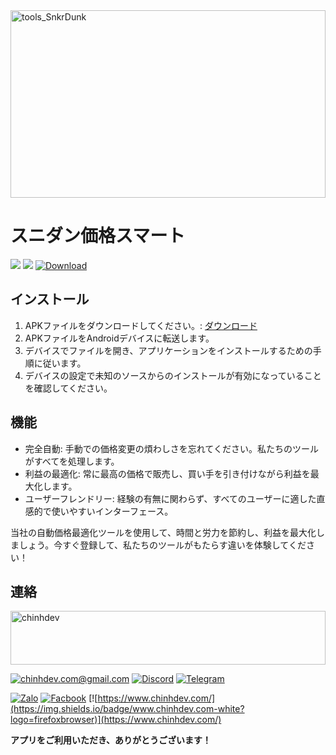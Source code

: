 <img src="https://github.com/user-attachments/assets/e0bbfb2d-5ced-455d-ab2e-bfae0307f981" alt="tools_SnkrDunk" width="100%" height="300"/>

# スニダン価格スマート
[![](https://img.shields.io/badge/Android-white?logo=android)]() [![](https://img.shields.io/badge/dynamic/json?url=https%3A%2F%2Fapi.github.com%2Frepos%2Fchinhdev-git%2FSnkrDunkTools-Download%2Freleases&query=%24.[%3A1].tag_name&label=Version)](https://github.com/chinhdev-git/SnkrDunkTools-Download/releases/tag/2.0.6) [![Download](https://img.shields.io/badge/Download-apk-blue)](https://github.com/chinhdev-git/SnkrDunkTools-Download/releases/latest/download/app-release.apk)

## インストール
1. APKファイルをダウンロードしてください。: [ダウンロード](https://github.com/chinhdev-git/SnkrDunkTools-Download/releases/latest/download/app-release.apk)
2. APKファイルをAndroidデバイスに転送します。
3. デバイスでファイルを開き、アプリケーションをインストールするための手順に従います。
4. デバイスの設定で未知のソースからのインストールが有効になっていることを確認してください。

## 機能
- 完全自動: 手動での価格変更の煩わしさを忘れてください。私たちのツールがすべてを処理します。
- 利益の最適化: 常に最高の価格で販売し、買い手を引き付けながら利益を最大化します。
- ユーザーフレンドリー: 経験の有無に関わらず、すべてのユーザーに適した直感的で使いやすいインターフェース。

当社の自動価格最適化ツールを使用して、時間と労力を節約し、利益を最大化しましょう。今すぐ登録して、私たちのツールがもたらす違いを体験してください！
## 連絡
<img src="https://github.com/user-attachments/assets/9608896f-4798-459e-80a2-fe928448214a" alt="chinhdev" width="100%" height="86"/>

[![chinhdev.com@gmail.com](https://img.shields.io/badge/Email-white?logo=gmail)](mailto:chinhdev.com@gmail.com)
[![Discord](https://img.shields.io/badge/Discord-white?logo=discord)](https://discord.gg/Qc4t3FS58u)
[![Telegram](https://img.shields.io/badge/Telegram-white?logo=telegram)](https://t.me/chinhdev)

[![Zalo](https://img.shields.io/badge/Zalo-white?logo=zalo&logoColor=%230866FF)](https://zalo.me/0969292868)
[![Facbook](https://img.shields.io/badge/Facebook-white?logo=facebook&logoColor=%230866FF)](https://www.facebook.com/chinhdevcom/)
[![https://www.chinhdev.com/](https://img.shields.io/badge/www.chinhdev.com-white?logo=firefoxbrowser)](https://www.chinhdev.com/)
  

**アプリをご利用いただき、ありがとうございます！**
